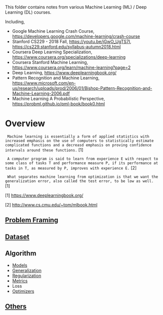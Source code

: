 This folder contains notes from various Machine Learning (ML) / Deep Learning (DL) courses.

Including,

-   Google Machine Learning Crash Course, https://developers.google.com/machine-learning/crash-course
-   Stanford CS229 - 2018 Fall, https://youtu.be/jGwO_UgTS7I, https://cs229.stanford.edu/syllabus-autumn2018.html
-   Coursera Deep Learning Specialization, https://www.coursera.org/specializations/deep-learning
-   Coursera Stanford Machine Learning, https://www.coursera.org/learn/machine-learning?page=2
-   Deep Learning, https://www.deeplearningbook.org/
-   Pattern Recognition and Machine Learning, https://www.microsoft.com/en-us/research/uploads/prod/2006/01/Bishop-Pattern-Recognition-and-Machine-Learning-2006.pdf
-   Machine Learning A Probabilistic Perspective, https://probml.github.io/pml-book/book0.html

# Overview

` Machine learning is essentially a form of applied statistics with increased emphasis on the use of computers to statistically estimate complicated functions and a decreasd emphasis on proving confidence intervals around these functions.` [1]

` A computer program is said to learn from experience E with respect to some class of tasks T and performance measure P, if its performance at tasks in T, as measured by P, improves with experience E.` [2]

` What separates machine learning from optimization is that we want the generalization error, also called the test error, to be low as well.` [1]

[1] https://www.deeplearningbook.org/

[2] http://www.cs.cmu.edu/~tom/mlbook.html

## [Problem Framing](./Problem.md)
## [Dataset](./Data.md)
## Algorithm
-   [Models](./Models.md)
-   [Generalization](./Generalization.md)
-   [Regularization](./Regularization.md)
-   [Metrics](./Metrics.md)
-   Loss
-   [Optimizers](./Optimizers.md)
## [Others](./Others.md)
